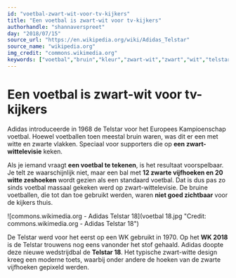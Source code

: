 ```yaml
---
id: "voetbal-zwart-wit-voor-tv-kijkers"
title: "Een voetbal is zwart-wit voor tv-kijkers"
authorhandle: "shannaverspreet"
day: "2018/07/15"
source_url: "https://en.wikipedia.org/wiki/Adidas_Telstar"
source_name: "wikipedia.org"
img_credit: "commons.wikimedia.org"
keywords: ["voetbal","bruin","kleur","zwart-wit","zwart","wit","telstar","2018","WK","EK","tv","televisie"]
---
```

# Een voetbal is zwart-wit voor tv-kijkers
Adidas introduceerde in 1968 de Telstar voor het Europees Kampioenschap voetbal. Hoewel voetballen toen meestal bruin waren, was dit er een met witte en zwarte vlakken. Speciaal voor supporters die op **een zwart-wittelevisie** keken.

Als je iemand vraagt **een voetbal te tekenen**, is het resultaat voorspelbaar. Je telt ze waarschijnlijk niet, maar een bal met **12 zwarte vijfhoeken en 20 witte zeshoeken** wordt gezien als een standaard voetbal. Dat is dus pas zo sinds voetbal massaal gekeken werd op zwart-wittelevisie. De bruine voetballen, die tot dan toe gebruikt werden, waren **niet goed zichtbaar** voor de kijkers thuis.

![commons.wikimedia.org - Adidas Telstar 18](voetbal 18.jpg "Credit: commons.wikimedia.org - Adidas Telstar 18")

De Telstar werd voor het eerst op een WK gebruikt in 1970. Op het **WK 2018** is de Telstar trouwens nog eens vanonder het stof gehaald. Adidas doopte deze nieuwe wedstrijdbal de **Telstar 18**. Het typische zwart-witte design kreeg een moderne toets, waarbij onder andere de hoeken van de zwarte vijfhoeken gepixeld werden.